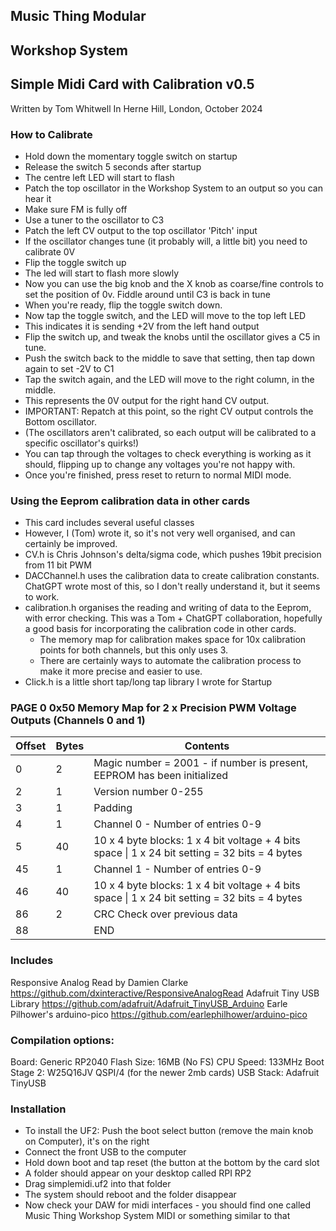 ## Music Thing Modular 
## Workshop System 

## Simple Midi Card with Calibration v0.5 

Written by Tom Whitwell
In Herne Hill, London, October 2024 

### How to Calibrate 
- Hold down the momentary toggle switch on startup 
- Release the switch 5 seconds after startup 
- The centre left LED will start to flash
- Patch the top oscillator in the Workshop System to an output so you can hear it 
- Make sure FM is fully off  
- Use a tuner to the oscillator to C3
- Patch the left CV output to the top oscillator 'Pitch' input 
- If the oscillator changes tune (it probably will, a little bit) you need to calibrate 0V
- Flip the toggle switch up
- The led will start to flash more slowly 
- Now you can use the big knob and the X knob as coarse/fine controls to set the position of 0v. Fiddle around until C3 is back in tune
- When you're ready, flip the toggle switch down. 
- Now tap the toggle switch, and the LED will move to the top left LED 
- This indicates it is sending +2V from the left hand output 
- Flip the switch up, and tweak the knobs until the oscillator gives a C5 in tune. 
- Push the switch back to the middle to save that setting, then tap down again to set -2V to C1
- Tap the switch again, and the LED will move to the right column, in the middle. 
- This represents the 0V output for the right hand CV output. 
- IMPORTANT: Repatch at this point, so the right CV output controls the Bottom oscillator. 
- (The oscillators aren't calibrated, so each output will be calibrated to a specific oscillator's quirks!) 
- You can tap through the voltages to check everything is working as it should, flipping up to change any voltages you're not happy with. 
- Once you're finished, press reset to return to normal MIDI mode. 

### Using the Eeprom calibration data in other cards 
- This card includes several useful classes 
- However, I (Tom) wrote it, so it's not very well organised, and can certainly be improved. 
- CV.h is Chris Johnson's delta/sigma code, which pushes 19bit precision from 11 bit PWM 
- DACChannel.h uses the calibration data to create  calibration constants. ChatGPT wrote most of this, so I don't really understand it, but it seems to work. 
- calibration.h organises the reading and writing of data to the Eeprom, with error checking. This was a Tom + ChatGPT collaboration, hopefully a good basis for incorporating the calibration code in other cards. 
    - The memory map for calibration makes space for 10x calibration points for both channels, but this only uses 3. 
    - There are certainly ways to automate the calibration process to make it more precise and easier to use. 
- Click.h is a little short tap/long tap library I wrote for Startup 

### PAGE 0 0x50 Memory Map for 2 x Precision PWM Voltage Outputs (Channels 0 and 1)

| Offset | Bytes | Contents                                                                                     |
|--------|-------|----------------------------------------------------------------------------------------------|
| 0      | 2     | Magic number = 2001 - if number is present, EEPROM has been initialized                      |
| 2      | 1     | Version number 0-255                                                                         |
| 3      | 1     | Padding                                                                                      |
| 4      | 1     | Channel 0 - Number of entries 0-9                                                            |
| 5      | 40    | 10 x 4 byte blocks: 1 x 4 bit voltage + 4 bits space \| 1 x 24 bit setting = 32 bits = 4 bytes |
| 45     | 1     | Channel 1 - Number of entries 0-9                                                            |
| 46     | 40    | 10 x 4 byte blocks: 1 x 4 bit voltage + 4 bits space \| 1 x 24 bit setting = 32 bits = 4 bytes |
| 86     | 2     | CRC Check over previous data                                                                 |
| 88     |       | END                                                                                          |



### Includes 
Responsive Analog Read by Damien Clarke
https://github.com/dxinteractive/ResponsiveAnalogRead
Adafruit Tiny USB Library 
https://github.com/adafruit/Adafruit_TinyUSB_Arduino 
Earle Pilhower's arduino-pico 
https://github.com/earlephilhower/arduino-pico  

### Compilation options: 
Board: Generic RP2040 
Flash Size: 16MB (No FS) 
CPU Speed: 133MHz 
Boot Stage 2: W25Q16JV QSPI/4 (for the newer 2mb cards) 
USB Stack: Adafruit TinyUSB 

### Installation 

- To install the UF2: Push the boot select button (remove the main knob on Computer), it's on the right 
- Connect the front USB to the computer 
- Hold down boot and tap reset (the button at the bottom by the card slot 
- A folder should appear on your desktop called RPI RP2 
- Drag simplemidi.uf2 into that folder 
- The system should reboot and the folder disappear 
- Now check your DAW for midi interfaces - you should find one called Music Thing Workshop System MIDI or something similar to that 